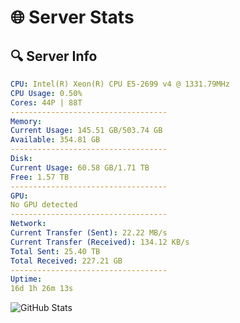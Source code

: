 # 🌐 Server Stats
## 🔍 Server Info
```yaml
CPU: Intel(R) Xeon(R) CPU E5-2699 v4 @ 1331.79MHz
CPU Usage: 0.50%
Cores: 44P | 88T
-----------------------------------
Memory:
Current Usage: 145.51 GB/503.74 GB
Available: 354.81 GB
-----------------------------------
Disk:
Current Usage: 60.58 GB/1.71 TB
Free: 1.57 TB
-----------------------------------
GPU:
No GPU detected
-----------------------------------
Network:
Current Transfer (Sent): 22.22 MB/s
Current Transfer (Received): 134.12 KB/s
Total Sent: 25.40 TB
Total Received: 227.21 GB
-----------------------------------
Uptime:
16d 1h 26m 13s
```
![GitHub Stats](https://img.shields.io/badge/Updated-2025-03-23_22:49:02-blue)
